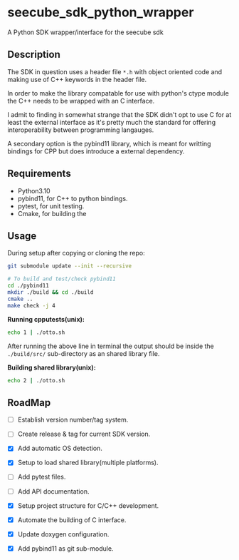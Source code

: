 # seecube_sdk_python_wrapper
A Python SDK wrapper/interface for the seecube sdk

## Description

The SDK in question uses a header file `*.h` with object oriented code and
making use of C++ keywords in the header file.

In order to make the library compatable for use with python's ctype module the
C++ needs to be wrapped with an C interface.

I admit to finding in somewhat strange that the SDK didn't opt to use C for at
least the external interface as it's pretty much the standard for offering 
interoperability between programming langauges.

A secondary option is the pybind11 library, which is meant for writting 
bindings for CPP but does introduce a external dependency.

## Requirements

- Python3.10
- pybind11, for C++ to python bindings.
- pytest, for unit testing.
- Cmake, for building the 


## Usage

During setup after copying or cloning the repo:

```sh
git submodule update --init --recursive

# To build and test/check pybind11
cd ./pybind11
mkdir ./build && cd ./build
cmake ..
make check -j 4

```

**Running cpputests(unix):**
```sh
echo 1 | ./otto.sh
```
After running the above line in terminal the output should be inside the
`./build/src/` sub-directory as an shared library file.


**Building shared library(unix):**
```sh
echo 2 | ./otto.sh
```



## RoadMap

- [ ] Establish version number/tag system.
- [ ] Create release & tag for current SDK version.
- [X] Add automatic OS detection.
- [X] Setup to load shared library(multiple platforms).
- [ ] Add pytest files.
- [ ] Add API documentation.
- [X] Setup project structure for C/C++ development.
- [X] Automate the building of C interface.
- [X] Update doxygen configuration.
- [X] Add pybind11 as git sub-module.





